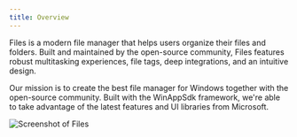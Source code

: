 ```yaml
---
title: Overview
---
```


Files is a modern file manager that helps users organize their files and folders. Built and maintained by the open-source community, Files features robust multitasking experiences, file tags, deep integrations, and an intuitive design.

Our mission is to create the best file manager for Windows together with the open-source community. Built with the WinAppSdk framework, we're able to take advantage of the latest features and UI libraries from Microsoft.

![Screenshot of Files](/docs-resources/HeroImage.png)
